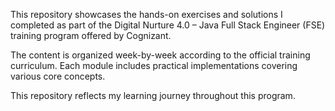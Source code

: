 This repository showcases the hands-on exercises and solutions I completed as part of the Digital Nurture 4.0 – Java Full Stack Engineer (FSE) training program offered by Cognizant.

The content is organized week-by-week according to the official training curriculum. Each module includes practical implementations covering various core concepts.

This repository reflects my learning journey throughout this program.

